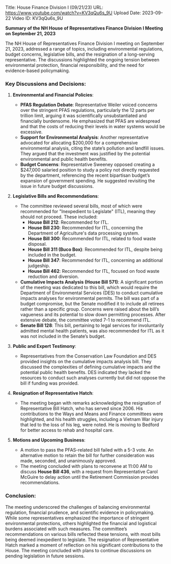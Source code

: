 Title: House Finance Division I (09/21/23)
URL: https://www.youtube.com/watch?v=KV3qQu6s_9U
Upload Date: 2023-09-22
Video ID: KV3qQu6s_9U

**Summary of the NH House of Representatives Finance Division I Meeting on September 21, 2023**

The NH House of Representatives Finance Division I meeting on September 21, 2023, addressed a range of topics, including environmental regulations, budget concerns, legislative bills, and the resignation of a long-serving representative. The discussions highlighted the ongoing tension between environmental protection, financial responsibility, and the need for evidence-based policymaking.

### Key Discussions and Decisions:

1. **Environmental and Financial Policies**:
   - **PFAS Regulation Debate**: Representative Weiler voiced concerns over the stringent PFAS regulations, particularly the 12 parts per trillion limit, arguing it was scientifically unsubstantiated and financially burdensome. He emphasized that PFAS are widespread and that the costs of reducing their levels in water systems would be excessive.
   - **Support for Environmental Analysis**: Another representative advocated for allocating $200,000 for a comprehensive environmental analysis, citing the state’s pollution and landfill issues. They argued that the investment was justified by the potential environmental and public health benefits.
   - **Budget Concerns**: Representative Sweeney opposed creating a $247,000 salaried position to study a policy not directly requested by the department, referencing the recent bipartisan budget’s expansion of government spending. He suggested revisiting the issue in future budget discussions.

2. **Legislative Bills and Recommendations**:
   - The committee reviewed several bills, most of which were recommended for "Inexpedient to Legislate" (ITL), meaning they should not proceed. These included:
     - **House Bill 212**: Recommended for ITL.
     - **House Bill 230**: Recommended for ITL, concerning the Department of Agriculture's data processing system.
     - **House Bill 300**: Recommended for ITL, related to food waste disposal.
     - **House Bill 311 (Buco Box)**: Recommended for ITL, despite being included in the budget.
     - **House Bill 347**: Recommended for ITL, concerning an additional judgeship.
     - **House Bill 462**: Recommended for ITL, focused on food waste reduction and diversion.
   - **Cumulative Impacts Analysis (House Bill 571)**: A significant portion of the meeting was dedicated to this bill, which would require the Department of Environmental Services (DES) to conduct cumulative impacts analyses for environmental permits. The bill was part of a budget compromise, but the Senate modified it to include all retirees rather than a specific group. Concerns were raised about the bill’s vagueness and its potential to slow down permitting processes. After extensive debate, the committee voted 7-1 to recommend ITL.
   - **Senate Bill 128**: This bill, pertaining to legal services for involuntarily admitted mental health patients, was also recommended for ITL as it was not included in the Senate’s budget.

3. **Public and Expert Testimony**:
   - Representatives from the Conservation Law Foundation and DES provided insights on the cumulative impacts analysis bill. They discussed the complexities of defining cumulative impacts and the potential public health benefits. DES indicated they lacked the resources to conduct such analyses currently but did not oppose the bill if funding was provided.

4. **Resignation of Representative Hatch**:
   - The meeting began with remarks acknowledging the resignation of Representative Bill Hatch, who has served since 2006. His contributions to the Ways and Means and Finance committees were highlighted, and his health struggles, including a Vietnam War injury that led to the loss of his leg, were noted. He is moving to Bedford for better access to rehab and hospital care.

5. **Motions and Upcoming Business**:
   - A motion to pass the PFAS-related bill failed with a 5-3 vote. An alternative motion to retain the bill for further consideration was made, seconded, and unanimously approved.
   - The meeting concluded with plans to reconvene at 11:00 AM to discuss **House Bill 436**, with a request from Representative Carol McGuire to delay action until the Retirement Commission provides recommendations.

### Conclusion:
The meeting underscored the challenges of balancing environmental regulation, financial prudence, and scientific evidence in policymaking. While some representatives emphasized the importance of stringent environmental protections, others highlighted the financial and logistical burdens associated with such measures. The committee’s recommendations on various bills reflected these tensions, with most bills being deemed inexpedient to legislate. The resignation of Representative Hatch marked a moment of reflection on his significant contributions to the House. The meeting concluded with plans to continue discussions on pending legislation in future sessions.